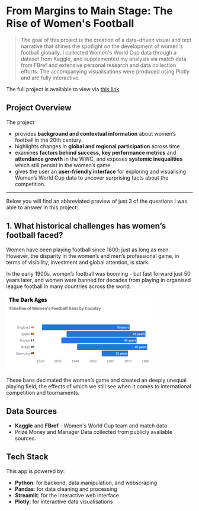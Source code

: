 # From Margins to Main Stage: The Rise of Women's Football

> The goal of this project is the creation of a data-driven visual and text narrative that shines the spotlight on the development of women's football globally. I collected Women's
World Cup data through a dataset from Kaggle, and supplemented my analysis via match data from FBref and extensive personal research and data collection efforts. The accompanying visualisations were produced using Plotly and are fully interactive.

The full project is available to view via [this link](https://marginstomainstage.streamlit.app/).
 
## Project Overview

The project 
- provides **background and contextual information** about women’s football in the 20th century.
- highlights changes in  **global and regional participation** across time 
- examines **factors behind success**, **key performance metrics** and **attendance growth** in the WWC, and exposes  **systemic inequalities** which still persist in the women’s game.
- gives the user an **user-friendly interface** for exploring and visualising Women’s World Cup data to uncover surprising facts about the competition.

--- 

Below you will find an abbreviated preview of just 3 of the questions I was able to answer in this project:


## 1. What historical challenges has women’s football faced?

Women have been playing football since 1800: just as long as men. However, the disparity in the women’s and men’s professional game, in terms of visibility, investment and global attention, is stark.

In the early 1900s, women’s football was booming - but fast forward just 50 years later, and women were banned for decades from playing in organised league football in many countries across the world.

<img src="assets/images/football_bans.png" alt="Women’s football Bans" width="400px">

These bans decimated the women’s game and created an deeply unequal playing field, the effects of which we still see when it comes to international competition and tournaments.

## Data Sources

- **Kaggle** and **FBref** - Women's World Cup team and match data 
- Prize Money and Manager Data collected from publicly available sources.

## Tech Stack

This app is powered by:

- **Python**: for backend, data manipulation, and webscraping
- **Pandas**: for data cleaning and processing
- **Streamlit**: for the interactive web interface
- **Plotly**: for interactive data visualisations
